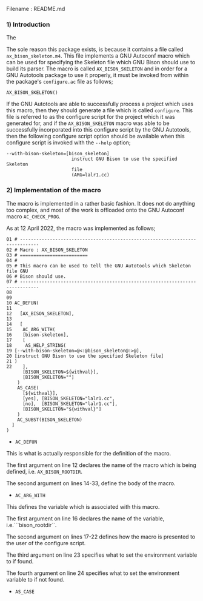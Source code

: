 Filename : README.md


### 1) Introduction

The 

The sole reason this package exists, is because it contains a file called ```ax_bison_skeleton.m4```.
This file implements a GNU Autoconf macro which can be used for specifying the Skeleton file which
GNU Bison should use to build its parser. The macro is called
```AX_BISON_SKELETON``` and in order for a GNU Autotools package to use it properly, it must be
invoked from within the package's ```configure.ac``` file as follows;

```
AX_BISON_SKELETON()
```

If the GNU Autotools are able to successfully process a project which uses this macro, then they
should generate a file which is called ```configure```. This file is referred to as the configure
script for the project which it was generated for, and if the ```AX_BISON_SKELETON``` macro was able
to be successfully incorporated into this configure script by the GNU Autotools, then the
following configure script option should be available when this configure script is invoked with
the ```--help``` option;

```
--with-bison-skeleton=[bison_skeleton]
                        instruct GNU Bison to use the specified Skeleton
                        file
                        (ARG=lalr1.cc)
```


### 2) Implementation of the macro

The macro is implemented in a rather basic fashion. It does not do anything too complex, and most of
the work is offloaded onto the GNU Autoconf macro ```AC_CHECK_PROG```.

As at 12 April 2022, the macro was implemented as follows;

```
01 # -----------------------------------------------------------------------------
02 # Macro : AX_BISON_SKELETON
03 # =========================
04 #
05 # This macro can be used to tell the GNU Autotools which Skeleton file GNU
06 # Bison should use.
07 # -----------------------------------------------------------------------------
08
09
10 AC_DEFUN(
11
12   [AX_BISON_SKELETON],
13
14   [
15    AC_ARG_WITH(
16 	  [bison-skeleton],
17 	  [
18     AS_HELP_STRING(
19 [--with-bison-skeleton=@<:@bison_skeleton@:>@],
20 [instruct GNU Bison to use the specified Skeleton file]
21 )
22    ],
	  [BISON_SKELETON=${withval}],
	  [BISON_SKELETON=""]
	)
	AS_CASE(
	  [${withval}],
	  [yes], [BISON_SKELETON="lalr1.cc",
	  [no],  [BISON_SKELETON="lalr1.cc"],
	  [BISON_SKELETON="${withval}"]
	)
	AC_SUBST(BISON_SKELETON)
  ]
)
```

- ```AC_DEFUN```

This is what is actually responsible for the definition of the macro.

The first argument on line 12 declares the name of the macro which is being defined, i.e.
```AX_BISON_ROOTDIR```.

The second argument on lines 14-33, define the body of the macro.


- ```AC_ARG_WITH```

This defines the variable which is associated with this macro.

The first argument on line 16 declares the name of the variable, i.e.```bison_rootdir``.

The second argument on lines 17-22 defines how the macro is presented to the user of the configure
script.

The third argument on line 23 specifies what to set the environment variable to if found.

The fourth argument on line 24 specifies what to set the environment variable to if not found.


- ```AS_CASE```



















